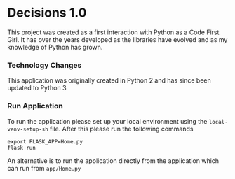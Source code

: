 # Decisions 1.0

This project was created as a first interaction with Python as a Code First Girl. It has over the years developed as the libraries have evolved and as my knowledge of Python has grown.


### Technology Changes
This application was originally created in Python 2 and has since been updated to Python 3


### Run Application
To run the application please set up your local environment using the `local-venv-setup-sh` file. After this please run the following commands

```commandline
export FLASK_APP=Home.py
flask run  
```

An alternative is to run the application directly from the application which can run from `app/Home.py`